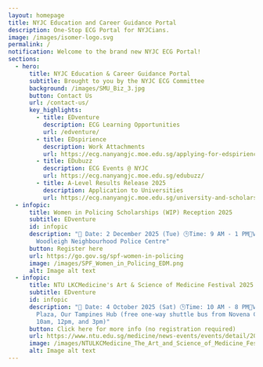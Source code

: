 ```yaml
---
layout: homepage
title: NYJC Education and Career Guidance Portal
description: One-Stop ECG Portal for NYJCians.
image: /images/isomer-logo.svg
permalink: /
notification: Welcome to the brand new NYJC ECG Portal!
sections:
  - hero:
      title: NYJC Education & Career Guidance Portal
      subtitle: Brought to you by the NYJC ECG Committee
      background: /images/SMU_Biz_3.jpg
      button: Contact Us
      url: /contact-us/
      key_highlights:
        - title: EDventure
          description: ECG Learning Opportunities
          url: /edventure/
        - title: EDspirience
          description: Work Attachments
          url: https://ecg.nanyangjc.moe.edu.sg/applying-for-edspirience/
        - title: EDubuzz
          description: ECG Events @ NYJC
          url: https://ecg.nanyangjc.moe.edu.sg/edubuzz/
        - title: A-Level Results Release 2025
          description: Application to Universities
          url: https://ecg.nanyangjc.moe.edu.sg/university-and-scholarship-application/
  - infopic:
      title: Women in Policing Scholarships (WIP) Reception 2025
      subtitle: EDventure
      id: infopic
      description: "📅 Date: 2 December 2025 (Tue) 🕒Time: 9 AM - 1 PM📍Venue:
        Woodleigh Neighbourhood Police Centre"
      button: Register here
      url: https://go.gov.sg/spf-women-in-policing
      image: /images/SPF_Women_in_Policing_EDM.png
      alt: Image alt text
  - infopic:
      title: NTU LKCMedicine's Art & Science of Medicine Festival 2025
      subtitle: EDventure
      id: infopic
      description: "📅 Date: 4 October 2025 (Sat) 🕒Time: 10 AM - 8 PM📍Venue: Central
        Plaza, Our Tampines Hub (free one-way shuttle bus from Novena Campus at
        10am, 12pm, and 3pm)"
      button: Click here for more info (no registration required)
      url: https://www.ntu.edu.sg/medicine/news-events/events/detail/2025/10/04/default-calendar/the-art
      image: /images/NTULKCMedicine_The_Art_and_Science_of_Medicine_Festival_2025.jpg
      alt: Image alt text
---
```

